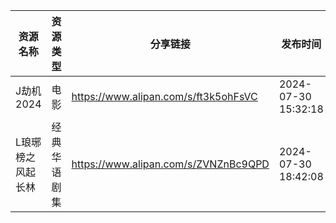 | 资源名称      | 资源类型   | 分享链接                                 | 发布时间                |
| --------- | ------ | ------------------------------------ | ------------------- |
| J劫机2024   | 电影     | https://www.alipan.com/s/ft3k5ohFsVC | 2024-07-30 15:32:18 |
| L琅琊榜之风起长林 | 经典华语剧集 | https://www.alipan.com/s/ZVNZnBc9QPD | 2024-07-30 18:42:08 |
